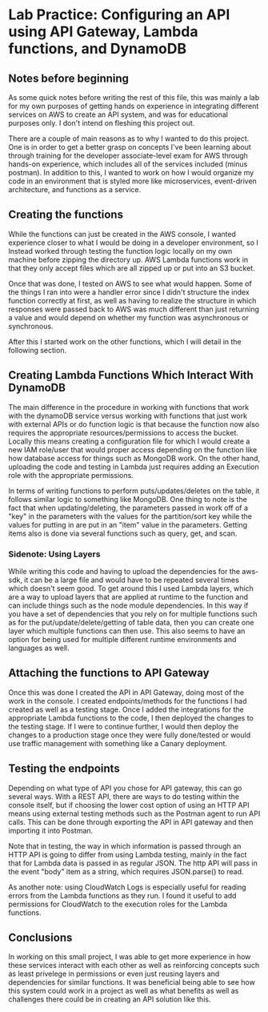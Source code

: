 # Lab Practice: Configuring an API using API Gateway, Lambda functions, and DynamoDB

## Notes before beginning

As some quick notes before writing the rest of this file, this was mainly a lab for
my own purposes of getting hands on experience in integrating different services on 
AWS to create an API system, and was for educational purposes only. I don't intend
on fleshing this project out.

There are a couple of main reasons as to why I wanted to do this project. One is in
order to get a better grasp on concepts I've been learning about through training
for the developer associate-level exam for AWS through hands-on experience, 
which includes all of the services included (minus postman). In addition to this, I wanted to work
on how I would organize my code in an environment that is styled more
like microservices, event-driven architecture, and functions as a service.

## Creating the functions

While the functions can just be created in the AWS console, I wanted experience closer to what I would
be doing in a developer environment, so I Instead worked through testing the function logic locally
on my own machine before zipping the directory up. AWS Lambda functions work in that they only accept files
which are all zipped up or put into an S3 bucket. 

Once that was done, I tested on AWS to see what would happen. Some of the things I ran into were
a handler error since I didn't structure the index function correctly at first, as well as 
having to realize the structure in which responses were passed back to AWS was much different than
just returning a value and would depend on whether my function was asynchronous or synchronous.

After this I started work on the other functions, which I will detail in the following section.

## Creating Lambda Functions Which Interact With DynamoDB

The main difference in the procedure in working with functions that work with the dynamoDB
service versus working with functions that just work with external APIs or do function logic
is that because the function now also requires the appropriate resources/permissions to access
the bucket. Locally this means creating a configuration file for which I would create a new IAM
role/user that would proper access depending on the function like how database
access for things such as MongoDB work. On the other hand, uploading the code and testing in Lambda just
requires adding an Execution role with the appropriate permissions. 

In terms of writing functions to perform puts/updates/deletes on the table, it follows similar 
logic to something like MongoDB. One thing to note is the fact that when updating/deleting, 
the parameters passed in work off of a "key" in the parameters with the values for the partition/sort
key while the values for putting in are put in an "item" value in the parameters. Getting items
also is done via several functions such as query, get, and scan.

### Sidenote: Using Layers

While writing this code and having to upload the dependencies for the aws-sdk, it can be a large
file and would have to be repeated several times which doesn't seem good. To get around this I used
Lambda layers, which are a way to upload layers that are applied at runtime to the function and can include
things such as the node module dependencies. In this way if you have a set of dependencies that you 
rely on for multiple functions such as for the put/update/delete/getting of table data, then you can create
one layer which multiple functions can then use. This also seems to have an option for being used for multiple
different runtime environments and languages as well.

## Attaching the functions to API Gateway

Once this was done I created the API in API Gateway, doing most of the work in the console.
I created endpoints/methods for the functions I had created as well as a testing stage. Once I 
added the integrations for the appropriate Lambda functions to the code, I then deployed the
changes to the testing stage. If I were to continue further, I would then deploy the changes
to a production stage once they were fully done/tested or would use traffic management with 
something like a Canary deployment.

## Testing the endpoints

Depending on what type of API you chose for API gateway, this can go several ways. With a REST
API, there are ways to do testing within the console itself, but if choosing the lower cost option
of using an HTTP API means using external testing methods such as the Postman agent to run API calls.
This can be done through exporting the API in API gateway and then importing it into Postman. 

Note that in testing, the way in which information is passed through an HTTP API is going to differ
from using Lambda testing, mainly in the fact that for Lambda data is passed in as regular JSON. The http
API will pass in the event "body" item as a string, which requires JSON.parse() to read.

As another note: using CloudWatch Logs is especially useful for reading errors from the Lambda functions
as they run. I found it useful to add permissions for CloudWatch to the execution roles for the Lambda 
functions.

## Conclusions

In working on this small project, I was able to get more experience in how these services
interact with each other as well as reinforcing concepts such as least privelege in permissions
or even just reusing layers and dependencies for similar functions. It was beneficial being able to see how this
system could work in a project as well as what benefits as well as challenges there
could be in creating an API solution like this.
